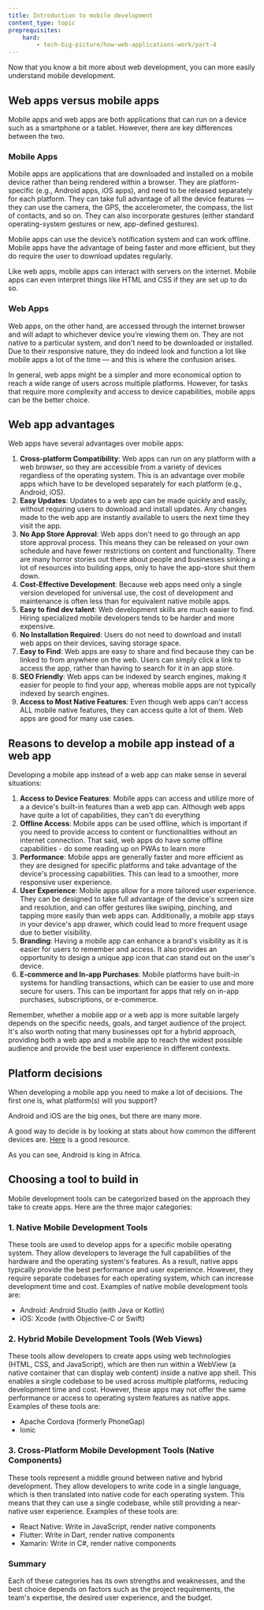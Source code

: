 ```yaml
---
title: Introduction to mobile development 
content_type: topic
preprequisites:
    hard:
        - tech-big-picture/how-web-applications-work/part-4
---
```


Now that you know a bit more about web development, you can more easily understand mobile development.

## Web apps versus mobile apps

Mobile apps and web apps are both applications that can run on a device such as a smartphone or a tablet. However, there are key differences between the two.

### Mobile Apps

Mobile apps are applications that are downloaded and installed on a mobile device rather than being rendered within a browser. They are platform-specific (e.g., Android apps, iOS apps), and need to be released separately for each platform. They can take full advantage of all the device features — they can use the camera, the GPS, the accelerometer, the compass, the list of contacts, and so on. They can also incorporate gestures (either standard operating-system gestures or new, app-defined gestures).

Mobile apps can use the device’s notification system and can work offline. Mobile apps have the advantage of being faster and more efficient, but they do require the user to download updates regularly.

Like web apps, mobile apps can interact with servers on the internet. Mobile apps can even interpret things like HTML and CSS if they are set up to do so. 

### Web Apps

Web apps, on the other hand, are accessed through the internet browser and will adapt to whichever device you’re viewing them on. They are not native to a particular system, and don't need to be downloaded or installed. Due to their responsive nature, they do indeed look and function a lot like mobile apps a lot of the time — and this is where the confusion arises.

In general, web apps might be a simpler and more economical option to reach a wide range of users across multiple platforms. However, for tasks that require more complexity and access to device capabilities, mobile apps can be the better choice.

## Web app advantages

Web apps have several advantages over mobile apps:

1. **Cross-platform Compatibility**:  Web apps can run on any platform with a web browser, so they are accessible from a variety of devices regardless of the operating system. This is an advantage over mobile apps which have to be developed separately for each platform (e.g., Android, iOS).
2. **Easy Updates**: Updates to a web app can be made quickly and easily, without requiring users to download and install updates. Any changes made to the web app are instantly available to users the next time they visit the app.
3. **No App Store Approval**: Web apps don't need to go through an app store approval process. This means they can be released on your own schedule and have fewer restrictions on content and functionality. There are many horror stories out there about people and businesses sinking a lot of resources into building apps, only to have the app-store shut them down.
4. **Cost-Effective Development**: Because web apps need only a single version developed for universal use, the cost of development and maintenance is often less than for equivalent native mobile apps.
5. **Easy to find dev talent**: Web development skills are much easier to find. Hiring specialized mobile developers tends to be harder and more expensive.
6. **No Installation Required**: Users do not need to download and install web apps on their devices, saving storage space.
7. **Easy to Find**: Web apps are easy to share and find because they can be linked to from anywhere on the web. Users can simply click a link to access the app, rather than having to search for it in an app store.
8. **SEO Friendly**: Web apps can be indexed by search engines, making it easier for people to find your app, whereas mobile apps are not typically indexed by search engines.
9. **Access to Most Native Features**: Even though web apps can't access ALL mobile native features, they can access quite a lot of them. Web apps are good for many use cases. 

## Reasons to develop a mobile app instead of a web app

Developing a mobile app instead of a web app can make sense in several situations:

1. **Access to Device Features**: Mobile apps can access and utilize more of a a device's built-in features than a web app can. Although web apps have quite a lot of capabilities, they can't do everything
2. **Offline Access**: Mobile apps can be used offline, which is important if you need to provide access to content or functionalities without an internet connection. That said, web apps do have some offline capabilities - do some reading up on PWAs to learn more
3. **Performance**: Mobile apps are generally faster and more efficient as they are designed for specific platforms and take advantage of the device's processing capabilities. This can lead to a smoother, more responsive user experience.
4. **User Experience**: Mobile apps allow for a more tailored user experience. They can be designed to take full advantage of the device's screen size and resolution, and can offer gestures like swiping, pinching, and tapping more easily than web apps can. Additionally, a mobile app stays in your device's app drawer, which could lead to more frequent usage due to better visibility.
5. **Branding**: Having a mobile app can enhance a brand's visibility as it is easier for users to remember and access. It also provides an opportunity to design a unique app icon that can stand out on the user's device.
6. **E-commerce and In-app Purchases**: Mobile platforms have built-in systems for handling transactions, which can be easier to use and more secure for users. This can be important for apps that rely on in-app purchases, subscriptions, or e-commerce.

Remember, whether a mobile app or a web app is more suitable largely depends on the specific needs, goals, and target audience of the project. It's also worth noting that many businesses opt for a hybrid approach, providing both a web app and a mobile app to reach the widest possible audience and provide the best user experience in different contexts.

## Platform decisions

When developing a mobile app you need to make a lot of decisions. The first one is, what platform(s) will you support?

Android and iOS are the big ones, but there are many more.

A good way to decide is by looking at stats about how common the different devices are. [Here](https://www.statista.com/statistics/1045247/share-of-mobile-operating-systems-in-africa-by-month/#:~:text=Google's%20Android%20is%20the%20leader,share%20in%20the%20same%20period.) is a good resource.

As you can see, Android is king in Africa. 

## Choosing a tool to build in

Mobile development tools can be categorized based on the approach they take to create apps. Here are the three major categories:

### 1. Native Mobile Development Tools 

These tools are used to develop apps for a specific mobile operating system. They allow developers to leverage the full capabilities of the hardware and the operating system's features. As a result, native apps typically provide the best performance and user experience. However, they require separate codebases for each operating system, which can increase development time and cost. Examples of native mobile development tools are:

- Android: Android Studio (with Java or Kotlin)
- iOS: Xcode (with Objective-C or Swift)

### 2. Hybrid Mobile Development Tools (Web Views) 

These tools allow developers to create apps using web technologies (HTML, CSS, and JavaScript), which are then run within a WebView (a native container that can display web content) inside a native app shell. This enables a single codebase to be used across multiple platforms, reducing development time and cost. However, these apps may not offer the same performance or access to operating system features as native apps. Examples of these tools are:

- Apache Cordova (formerly PhoneGap)
- Ionic

### 3. Cross-Platform Mobile Development Tools (Native Components)
 
These tools represent a middle ground between native and hybrid development. They allow developers to write code in a single language, which is then translated into native code for each operating system. This means that they can use a single codebase, while still providing a near-native user experience. Examples of these tools are:

- React Native: Write in JavaScript, render native components
- Flutter: Write in Dart, render native components
- Xamarin: Write in C#, render native components

### Summary 

Each of these categories has its own strengths and weaknesses, and the best choice depends on factors such as the project requirements, the team's expertise, the desired user experience, and the budget.